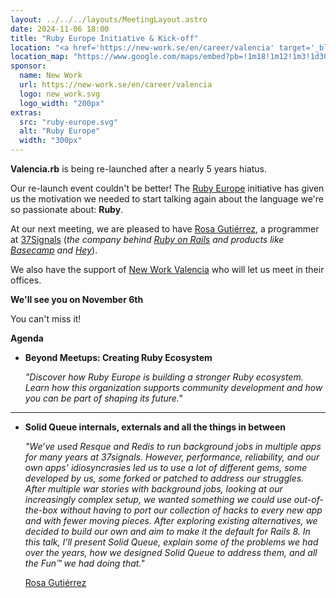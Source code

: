```yaml
---
layout: ../../../layouts/MeetingLayout.astro
date: 2024-11-06 18:00
title: "Ruby Europe Initiative & Kick-off"
location: "<a href='https://new-work.se/en/career/valencia' target='_blank'>New Work</a> Valencia C/ Pintor Sorolla 11, 46002 Valencia"
location_map: "https://www.google.com/maps/embed?pb=!1m18!1m12!1m3!1d3079.923452783778!2d-0.3755156492814634!3d39.4710579793855!2m3!1f0!2f0!3f0!3m2!1i1024!2i768!4f13.1!3m3!1m2!1s0xd6049140afd6c35%3A0x3a7f3c26bcb251ef!2sXING%20Networking%20Spain%20SL!5e0!3m2!1sen!2ses!4v1573154452694!5m2!1sen!2ses"
sponsor:
  name: New Work
  url: https://new-work.se/en/career/valencia
  logo: new_work.svg
  logo_width: "200px"
extras:
  src: "ruby-europe.svg"
  alt: "Ruby Europe"
  width: "300px"
---
```


**Valencia.rb** is being re-launched after a nearly 5 years hiatus.

Our re-launch event couldn't be better! The [Ruby Europe](https://rubyeurope.com) initiative has given us the motivation we needed to start talking again about the language we're so passionate about: **Ruby**.

At our next meeting, we are pleased to have [Rosa Gutiérrez](https://rosa.codes), a programmer at [37Signals](https://37signals.com) (_the company behind [Ruby on Rails](https://rubyonrails.org) and products like [Basecamp](https://basecamp.com) and [Hey](https://www.hey.com)_).

We also have the support of [New Work Valencia](https://new-work.se/en/career/valencia) who will let us meet in their offices.

**We'll see you on November 6th**

You can't miss it!

**Agenda**

- **Beyond Meetups: Creating Ruby Ecosystem**

  _"Discover how Ruby Europe is building a stronger Ruby ecosystem. Learn how this organization supports community development
and how you can be part of shaping its future."_

<hr>

- **Solid Queue internals, externals and all the things in between**

  _"We’ve used Resque and Redis to run background jobs in multiple apps for many years at 37signals. However, performance, reliability, and our own apps’ idiosyncrasies led us to use a lot of different gems, some developed by us, some forked or patched to address our struggles. After multiple war stories with background jobs, looking at our increasingly complex setup, we wanted something we could use out-of-the-box without having to port our collection of hacks to every new app and with fewer moving pieces. After exploring existing alternatives, we decided to build our own and aim to make it the default for Rails 8. In this talk, I’ll present Solid Queue, explain some of the problems we had over the years, how we designed Solid Queue to address them, and all the Fun™ we had doing that."_

  [Rosa Gutiérrez](https://rosa.codes)
